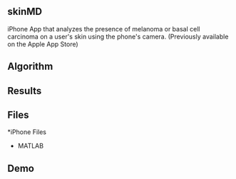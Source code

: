## skinMD
iPhone App that analyzes the presence of melanoma or basal cell carcinoma on a user's skin using the phone's camera. (Previously available on the Apple App Store)

## Algorithm

## Results

## Files
*iPhone Files
* MATLAB

## Demo

